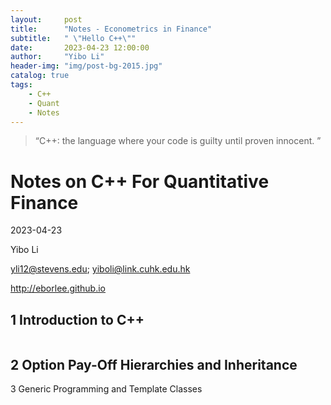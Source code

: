 ```yaml
---
layout:     post
title:      "Notes - Econometrics in Finance"
subtitle:   " \"Hello C++\""
date:       2023-04-23 12:00:00
author:     "Yibo Li"
header-img: "img/post-bg-2015.jpg"
catalog: true
tags:
    - C++
    - Quant
    - Notes
---
```


> “C++: the language where your code is guilty until proven innocent. ”


# Notes on C++ For Quantitative Finance

2023-04-23

Yibo Li

yli12@stevens.edu; yiboli@link.cuhk.edu.hk

http://eborlee.github.io




## 1 Introduction to C++

```c++

```



## 2 Option Pay-Off Hierarchies and Inheritance





3 Generic Programming and Template Classes